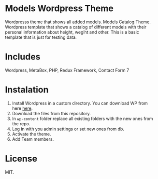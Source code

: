 # Models Wordpress Theme
Wordpresss theme that shows all added models.
Models Catalog Theme.
Wordpress template that shows a catalog of different models with their personal information about height, wegiht and other.
This is a basic template that is just for testing data.

# Includes
Wordpress, MetaBox, PHP, Redux Framework, Contact Form 7

# Instalation

1. Install Wordpress in a custom directory. You can download WP from here [here](https://wordpress.org/).
2. Download the files from this repository.
3. In `wp-content` folder replace all existing folders with the new ones from the repo.
4. Log in with you admin settings or set new ones from db.
5. Activate the theme.
6. Add Team members.

# License
MIT.
